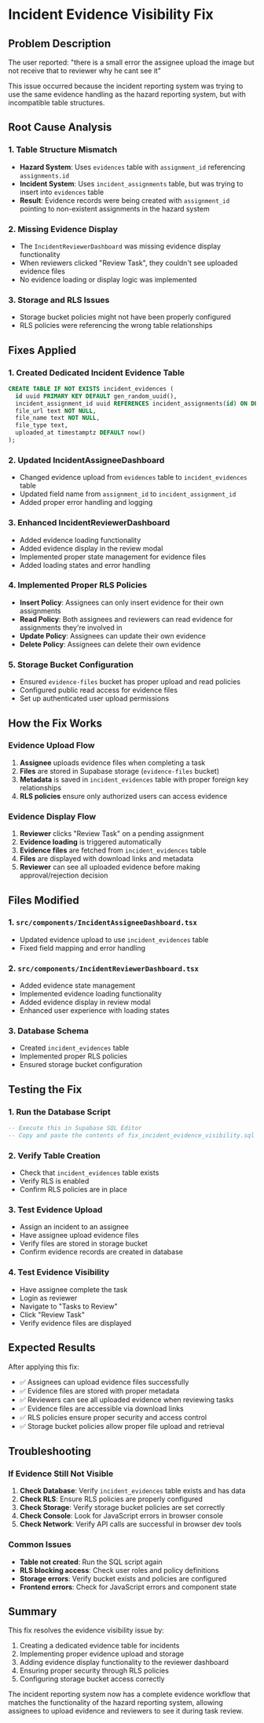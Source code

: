 # Incident Evidence Visibility Fix

## Problem Description
The user reported: "there is a small error the assignee upload the image but not receive that to reviewer why he cant see it"

This issue occurred because the incident reporting system was trying to use the same evidence handling as the hazard reporting system, but with incompatible table structures.

## Root Cause Analysis

### 1. Table Structure Mismatch
- **Hazard System**: Uses `evidences` table with `assignment_id` referencing `assignments.id`
- **Incident System**: Uses `incident_assignments` table, but was trying to insert into `evidences` table
- **Result**: Evidence records were being created with `assignment_id` pointing to non-existent assignments in the hazard system

### 2. Missing Evidence Display
- The `IncidentReviewerDashboard` was missing evidence display functionality
- When reviewers clicked "Review Task", they couldn't see uploaded evidence files
- No evidence loading or display logic was implemented

### 3. Storage and RLS Issues
- Storage bucket policies might not have been properly configured
- RLS policies were referencing the wrong table relationships

## Fixes Applied

### 1. Created Dedicated Incident Evidence Table
```sql
CREATE TABLE IF NOT EXISTS incident_evidences (
  id uuid PRIMARY KEY DEFAULT gen_random_uuid(),
  incident_assignment_id uuid REFERENCES incident_assignments(id) ON DELETE CASCADE,
  file_url text NOT NULL,
  file_name text NOT NULL,
  file_type text,
  uploaded_at timestamptz DEFAULT now()
);
```

### 2. Updated IncidentAssigneeDashboard
- Changed evidence upload from `evidences` table to `incident_evidences` table
- Updated field name from `assignment_id` to `incident_assignment_id`
- Added proper error handling and logging

### 3. Enhanced IncidentReviewerDashboard
- Added evidence loading functionality
- Added evidence display in the review modal
- Implemented proper state management for evidence files
- Added loading states and error handling

### 4. Implemented Proper RLS Policies
- **Insert Policy**: Assignees can only insert evidence for their own assignments
- **Read Policy**: Both assignees and reviewers can read evidence for assignments they're involved in
- **Update Policy**: Assignees can update their own evidence
- **Delete Policy**: Assignees can delete their own evidence

### 5. Storage Bucket Configuration
- Ensured `evidence-files` bucket has proper upload and read policies
- Configured public read access for evidence files
- Set up authenticated user upload permissions

## How the Fix Works

### Evidence Upload Flow
1. **Assignee** uploads evidence files when completing a task
2. **Files** are stored in Supabase storage (`evidence-files` bucket)
3. **Metadata** is saved in `incident_evidences` table with proper foreign key relationships
4. **RLS policies** ensure only authorized users can access evidence

### Evidence Display Flow
1. **Reviewer** clicks "Review Task" on a pending assignment
2. **Evidence loading** is triggered automatically
3. **Evidence files** are fetched from `incident_evidences` table
4. **Files** are displayed with download links and metadata
5. **Reviewer** can see all uploaded evidence before making approval/rejection decision

## Files Modified

### 1. `src/components/IncidentAssigneeDashboard.tsx`
- Updated evidence upload to use `incident_evidences` table
- Fixed field mapping and error handling

### 2. `src/components/IncidentReviewerDashboard.tsx`
- Added evidence state management
- Implemented evidence loading functionality
- Added evidence display in review modal
- Enhanced user experience with loading states

### 3. Database Schema
- Created `incident_evidences` table
- Implemented proper RLS policies
- Ensured storage bucket configuration

## Testing the Fix

### 1. Run the Database Script
```sql
-- Execute this in Supabase SQL Editor
-- Copy and paste the contents of fix_incident_evidence_visibility.sql
```

### 2. Verify Table Creation
- Check that `incident_evidences` table exists
- Verify RLS is enabled
- Confirm RLS policies are in place

### 3. Test Evidence Upload
- Assign an incident to an assignee
- Have assignee upload evidence files
- Verify files are stored in storage bucket
- Confirm evidence records are created in database

### 4. Test Evidence Visibility
- Have assignee complete the task
- Login as reviewer
- Navigate to "Tasks to Review"
- Click "Review Task"
- Verify evidence files are displayed

## Expected Results

After applying this fix:
- ✅ Assignees can upload evidence files successfully
- ✅ Evidence files are stored with proper metadata
- ✅ Reviewers can see all uploaded evidence when reviewing tasks
- ✅ Evidence files are accessible via download links
- ✅ RLS policies ensure proper security and access control
- ✅ Storage bucket policies allow proper file upload and retrieval

## Troubleshooting

### If Evidence Still Not Visible
1. **Check Database**: Verify `incident_evidences` table exists and has data
2. **Check RLS**: Ensure RLS policies are properly configured
3. **Check Storage**: Verify storage bucket policies are set correctly
4. **Check Console**: Look for JavaScript errors in browser console
5. **Check Network**: Verify API calls are successful in browser dev tools

### Common Issues
- **Table not created**: Run the SQL script again
- **RLS blocking access**: Check user roles and policy definitions
- **Storage errors**: Verify bucket exists and policies are configured
- **Frontend errors**: Check for JavaScript errors and component state

## Summary

This fix resolves the evidence visibility issue by:
1. Creating a dedicated evidence table for incidents
2. Implementing proper evidence upload and storage
3. Adding evidence display functionality to the reviewer dashboard
4. Ensuring proper security through RLS policies
5. Configuring storage bucket access correctly

The incident reporting system now has a complete evidence workflow that matches the functionality of the hazard reporting system, allowing assignees to upload evidence and reviewers to see it during task review.
